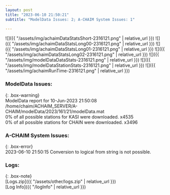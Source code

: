 ```yaml
---
layout: post
title: "2023-06-10 21:50:21"
subtitle: "ModelData Issues: 2; A-CHAIM System Issues: 1"

---
```


![]({{ "/assets/img/achaimDataStatsShort-2316121.png" | relative_url }})
![]({{ "/assets/img/achaimDataStatsLong00-2316121.png" | relative_url }})
![]({{ "/assets/img/achaimDataStatsLong01-2316121.png" | relative_url }})
![]({{ "/assets/img/achaimDataStatsLong02-2316121.png" | relative_url }})
![]({{ "/assets/img/modelDataDataStats-2316121.png" | relative_url }})
![]({{ "/assets/img/modelDataStationStats-2316121.png" | relative_url }})
![]({{ "/assets/img/achaimRunTime-2316121.png" | relative_url }})


### ModelData Issues:  
  
{: .box-warning}  
 ModelData report for 10-Jun-2023 21:50:08   
 /home/chaim/ACHAIM_SERVER/A-CHAIM/modelData/2023/161/21/modelData.mat   
 0% of all possible stations for KASI were downloaded. x4535   
 0% of all possible stations for CHAIN were downloaded. x3496   
  
### A-CHAIM System Issues:  
  
{: .box-error}  
2023-06-10 21:50:15 Conversion to logical from string is not possible.  

### Logs:  
  
{: .box-note}  
[Logs.zip]({{ "/assets/other/logs.zip" | relative_url }})  
[Log Info]({{ "/logInfo" | relative_url }})  

